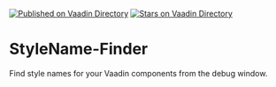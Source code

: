 [![Published on Vaadin  Directory](https://img.shields.io/badge/Vaadin%20Directory-published-00b4f0.svg)](https://vaadin.com/directory/component/stylename-finder)
[![Stars on Vaadin Directory](https://img.shields.io/vaadin-directory/star/stylename-finder.svg)](https://vaadin.com/directory/component/stylename-finder)

# StyleName-Finder
Find style names for your Vaadin components from the debug window.
